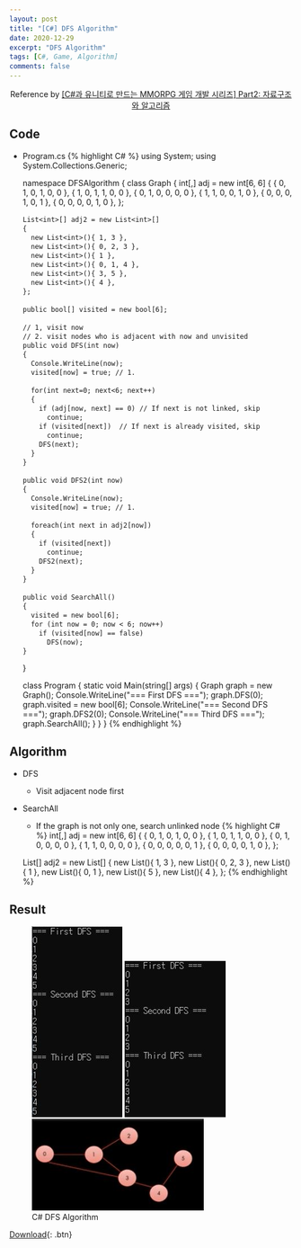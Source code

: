 ```yaml
---
layout: post
title: "[C#] DFS Algorithm"
date: 2020-12-29
excerpt: "DFS Algorithm"
tags: [C#, Game, Algorithm]
comments: false
---
```



<center>Reference by <a href="https://www.inflearn.com/course/%EC%9C%A0%EB%8B%88%ED%8B%B0-mmorpg-%EA%B0%9C%EB%B0%9C-part2/dashboard">[C#과 유니티로 만드는 MMORPG 게임 개발 시리즈] Part2: 자료구조와 알고리즘</a></center>


## Code
* Program.cs
{% highlight C# %}
  using System;
  using System.Collections.Generic;

  namespace DFSAlgorithm
  {
    class Graph
    {
      int[,] adj = new int[6, 6]
      {
        { 0, 1, 0, 1, 0, 0 },
        { 1, 0, 1, 1, 0, 0 },
        { 0, 1, 0, 0, 0, 0 },
        { 1, 1, 0, 0, 1, 0 },
        { 0, 0, 0, 1, 0, 1 },
        { 0, 0, 0, 0, 1, 0 },
      };

      List<int>[] adj2 = new List<int>[]
      {
        new List<int>(){ 1, 3 },
        new List<int>(){ 0, 2, 3 },
        new List<int>(){ 1 },
        new List<int>(){ 0, 1, 4 },
        new List<int>(){ 3, 5 },
        new List<int>(){ 4 },
      };

      public bool[] visited = new bool[6];

      // 1, visit now
      // 2. visit nodes who is adjacent with now and unvisited
      public void DFS(int now)
      {
        Console.WriteLine(now);
        visited[now] = true; // 1.

        for(int next=0; next<6; next++)
        {
          if (adj[now, next] == 0) // If next is not linked, skip
            continue;
          if (visited[next])  // If next is already visited, skip
            continue;
          DFS(next);
        }
      }

      public void DFS2(int now)
      {
        Console.WriteLine(now);
        visited[now] = true; // 1.

        foreach(int next in adj2[now])
        {
          if (visited[next])
            continue;
          DFS2(next);
        }
      }

      public void SearchAll()
      {
        visited = new bool[6];
        for (int now = 0; now < 6; now++)
          if (visited[now] == false)
            DFS(now);
      }
    } 

    class Program
    {
      static void Main(string[] args)
      {
        Graph graph = new Graph();
        Console.WriteLine("=== First DFS ===");
        graph.DFS(0);
        graph.visited = new bool[6];
        Console.WriteLine("=== Second DFS ===");
        graph.DFS2(0);
        Console.WriteLine("=== Third DFS ===");
        graph.SearchAll();
      }
    }
  }
{% endhighlight %}

## Algorithm
* DFS
  - Visit adjacent node first
* SearchAll
  - If the graph is not only one, search unlinked node
{% highlight C# %}
  int[,] adj = new int[6, 6]
  {
    { 0, 1, 0, 1, 0, 0 },
    { 1, 0, 1, 1, 0, 0 },
    { 0, 1, 0, 0, 0, 0 },
    { 1, 1, 0, 0, 0, 0 },
    { 0, 0, 0, 0, 0, 1 },
    { 0, 0, 0, 0, 1, 0 },
  };

  List<int>[] adj2 = new List<int>[]
  {
    new List<int>(){ 1, 3 },
    new List<int>(){ 0, 2, 3 },
    new List<int>(){ 1 },
    new List<int>(){ 0, 1 },
    new List<int>(){ 5 },
    new List<int>(){ 4 },
  };
{% endhighlight %}


## Result
<figure class="third">
  <a href="/assets/img/posts/cshap_dfs_algorithm/0.jpg"><img src="/assets/img/posts/cshap_dfs_algorithm/0.jpg"></a>
  <a href="/assets/img/posts/cshap_dfs_algorithm/1.jpg"><img src="/assets/img/posts/cshap_dfs_algorithm/1.jpg"></a>
  <a href="/assets/img/posts/cshap_dfs_algorithm/2.jpg"><img src="/assets/img/posts/cshap_dfs_algorithm/2.jpg"></a>
	<figcaption>C# DFS Algorithm</figcaption>
</figure>

[Download](https://github.com/leehuhlee/CShap){: .btn}
